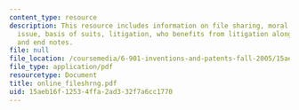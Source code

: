 ```yaml
---
content_type: resource
description: This resource includes information on file sharing, moral issue, economic
  issue, basis of suits, litigation, who benefits from litigation along with the summary
  and end notes.
file: null
file_location: /coursemedia/6-901-inventions-and-patents-fall-2005/15aeb16f12534ffa2ad332f7a6cc1770_online_fileshrng.pdf
file_type: application/pdf
resourcetype: Document
title: online_fileshrng.pdf
uid: 15aeb16f-1253-4ffa-2ad3-32f7a6cc1770
---
```

